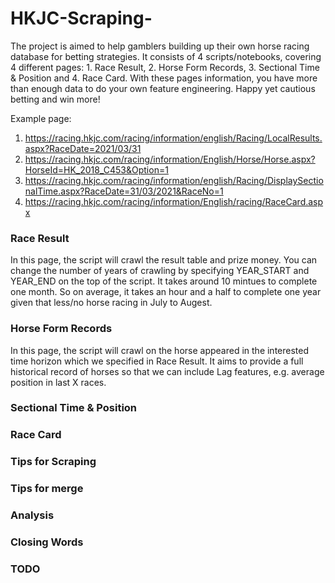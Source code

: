 # HKJC-Scraping-

The project is aimed to help gamblers building up their own horse racing database for betting strategies. It consists of 4 scripts/notebooks, covering 4 different pages: 1. Race Result, 2. Horse Form Records, 3. Sectional Time & Position and 4. Race Card. With these pages information, you have more than enough data to do your own feature engineering. Happy yet cautious betting and win more!

Example page:
1. https://racing.hkjc.com/racing/information/english/Racing/LocalResults.aspx?RaceDate=2021/03/31
2. https://racing.hkjc.com/racing/information/English/Horse/Horse.aspx?HorseId=HK_2018_C453&Option=1
3. https://racing.hkjc.com/racing/information/english/Racing/DisplaySectionalTime.aspx?RaceDate=31/03/2021&RaceNo=1
4. https://racing.hkjc.com/racing/information/English/racing/RaceCard.aspx

### Race Result
In this page, the script will crawl the result table and prize money. You can change the number of years of crawling by specifying YEAR_START and YEAR_END on the top of the script. It takes around 10 mintues to complete one month. So on average, it takes an hour and a half to complete one year given that less/no horse racing in July to Augest.


### Horse Form Records
In this page, the script will crawl on the horse appeared in the interested time horizon which we specified in Race Result. It aims to provide a full historical record of horses so that we can include Lag features, e.g. average position in last X races.

### Sectional Time & Position


### Race Card


### Tips for Scraping


### Tips for merge


### Analysis


### Closing Words


### TODO
